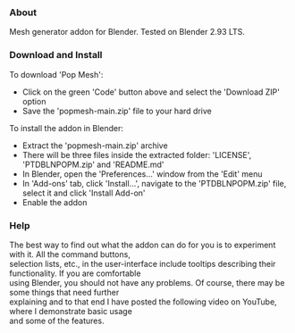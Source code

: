 ### About

Mesh generator addon for Blender. Tested on Blender 2.93 LTS.


### Download and Install

To download 'Pop Mesh':  
- Click on the green 'Code' button above and select the 'Download ZIP' option
- Save the 'popmesh-main.zip' file to your hard drive  

To install the addon in Blender:
- Extract the 'popmesh-main.zip' archive
- There will be three files inside the extracted folder: 'LICENSE', 'PTDBLNPOPM.zip' and 'README.md'
- In Blender, open the 'Preferences...' window from the 'Edit' menu
- In 'Add-ons' tab, click 'Install...', navigate to the 'PTDBLNPOPM.zip' file, select it and click 'Install Add-on'
- Enable the addon


### Help

The best way to find out what the addon can do for you is to experiment with it. All the command buttons,  
selection lists, etc., in the user-interface include tooltips describing their functionality. If you are comfortable  
using Blender, you should not have any problems. Of course, there may be some things that need further  
explaining and to that end I have posted the following video on YouTube, where I demonstrate basic usage  
and some of the features.  

